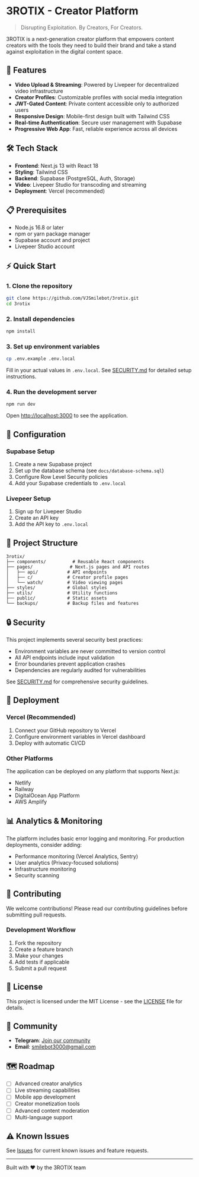 # 3ROTIX - Creator Platform

> Disrupting Exploitation. By Creators, For Creators.

3ROTIX is a next-generation creator platform that empowers content creators with the tools they need to build their brand and take a stand against exploitation in the digital content space.

## 🚀 Features

- **Video Upload & Streaming**: Powered by Livepeer for decentralized video infrastructure
- **Creator Profiles**: Customizable profiles with social media integration
- **JWT-Gated Content**: Private content accessible only to authorized users
- **Responsive Design**: Mobile-first design built with Tailwind CSS
- **Real-time Authentication**: Secure user management with Supabase
- **Progressive Web App**: Fast, reliable experience across all devices

## 🛠 Tech Stack

- **Frontend**: Next.js 13 with React 18
- **Styling**: Tailwind CSS
- **Backend**: Supabase (PostgreSQL, Auth, Storage)
- **Video**: Livepeer Studio for transcoding and streaming
- **Deployment**: Vercel (recommended)

## 📋 Prerequisites

- Node.js 16.8 or later
- npm or yarn package manager
- Supabase account and project
- Livepeer Studio account

## ⚡ Quick Start

### 1. Clone the repository

```bash
git clone https://github.com/VJSmilebot/3rotix.git
cd 3rotix
```

### 2. Install dependencies

```bash
npm install
```

### 3. Set up environment variables

```bash
cp .env.example .env.local
```

Fill in your actual values in `.env.local`. See [SECURITY.md](./SECURITY.md) for detailed setup instructions.

### 4. Run the development server

```bash
npm run dev
```

Open [http://localhost:3000](http://localhost:3000) to see the application.

## 🔧 Configuration

### Supabase Setup

1. Create a new Supabase project
2. Set up the database schema (see `docs/database-schema.sql`)
3. Configure Row Level Security policies
4. Add your Supabase credentials to `.env.local`

### Livepeer Setup

1. Sign up for Livepeer Studio
2. Create an API key
3. Add the API key to `.env.local`

## 📁 Project Structure

```
3rotix/
├── components/          # Reusable React components
├── pages/              # Next.js pages and API routes
│   ├── api/           # API endpoints
│   ├── c/             # Creator profile pages
│   └── watch/         # Video viewing pages
├── styles/            # Global styles
├── utils/             # Utility functions
├── public/            # Static assets
└── backups/           # Backup files and features
```

## 🔒 Security

This project implements several security best practices:

- Environment variables are never committed to version control
- All API endpoints include input validation
- Error boundaries prevent application crashes
- Dependencies are regularly audited for vulnerabilities

See [SECURITY.md](./SECURITY.md) for comprehensive security guidelines.

## 🚀 Deployment

### Vercel (Recommended)

1. Connect your GitHub repository to Vercel
2. Configure environment variables in Vercel dashboard
3. Deploy with automatic CI/CD

### Other Platforms

The application can be deployed on any platform that supports Next.js:

- Netlify
- Railway
- DigitalOcean App Platform
- AWS Amplify

## 📊 Analytics & Monitoring

The platform includes basic error logging and monitoring. For production deployments, consider adding:

- Performance monitoring (Vercel Analytics, Sentry)
- User analytics (Privacy-focused solutions)
- Infrastructure monitoring
- Security scanning

## 🤝 Contributing

We welcome contributions! Please read our contributing guidelines before submitting pull requests.

### Development Workflow

1. Fork the repository
2. Create a feature branch
3. Make your changes
4. Add tests if applicable
5. Submit a pull request

## 📝 License

This project is licensed under the MIT License - see the [LICENSE](LICENSE) file for details.

## 💬 Community

- **Telegram**: [Join our community](https://t.me/disruptingexploitation)
- **Email**: smilebot3000@gmail.com

## 🗺 Roadmap

- [ ] Advanced creator analytics
- [ ] Live streaming capabilities
- [ ] Mobile app development
- [ ] Creator monetization tools
- [ ] Advanced content moderation
- [ ] Multi-language support

## ⚠️ Known Issues

See [Issues](https://github.com/VJSmilebot/3rotix/issues) for current known issues and feature requests.

---

Built with ❤️ by the 3ROTIX team